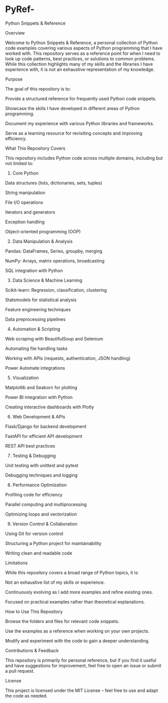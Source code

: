 # PyRef-
Python Snippets & Reference

Overview

Welcome to Python Snippets & Reference, a personal collection of Python code examples covering various aspects of Python programming that I have worked with. This repository serves as a reference point for when I need to look up code patterns, best practices, or solutions to common problems. While this collection highlights many of my skills and the libraries I have experience with, it is not an exhaustive representation of my knowledge.

Purpose

The goal of this repository is to:

Provide a structured reference for frequently used Python code snippets.

Showcase the skills I have developed in different areas of Python programming.

Document my experience with various Python libraries and frameworks.

Serve as a learning resource for revisiting concepts and improving efficiency.

What This Repository Covers

This repository includes Python code across multiple domains, including but not limited to:

1. Core Python

Data structures (lists, dictionaries, sets, tuples)

String manipulation

File I/O operations

Iterators and generators

Exception handling

Object-oriented programming (OOP)

2. Data Manipulation & Analysis

Pandas: DataFrames, Series, groupby, merging

NumPy: Arrays, matrix operations, broadcasting

SQL integration with Python

3. Data Science & Machine Learning

Scikit-learn: Regression, classification, clustering

Statsmodels for statistical analysis

Feature engineering techniques

Data preprocessing pipelines

4. Automation & Scripting

Web scraping with BeautifulSoup and Selenium

Automating file handling tasks

Working with APIs (requests, authentication, JSON handling)

Power Automate integrations

5. Visualization

Matplotlib and Seaborn for plotting

Power BI integration with Python

Creating interactive dashboards with Plotly

6. Web Development & APIs

Flask/Django for backend development

FastAPI for efficient API development

REST API best practices

7. Testing & Debugging

Unit testing with unittest and pytest

Debugging techniques and logging

8. Performance Optimization

Profiling code for efficiency

Parallel computing and multiprocessing

Optimizing loops and vectorization

9. Version Control & Collaboration

Using Git for version control

Structuring a Python project for maintainability

Writing clean and readable code

Limitations

While this repository covers a broad range of Python topics, it is:

Not an exhaustive list of my skills or experience.

Continuously evolving as I add more examples and refine existing ones.

Focused on practical examples rather than theoretical explanations.

How to Use This Repository

Browse the folders and files for relevant code snippets.

Use the examples as a reference when working on your own projects.

Modify and experiment with the code to gain a deeper understanding.

Contributions & Feedback

This repository is primarily for personal reference, but if you find it useful and have suggestions for improvement, feel free to open an issue or submit a pull request.

License

This project is licensed under the MIT License – feel free to use and adapt the code as needed.

